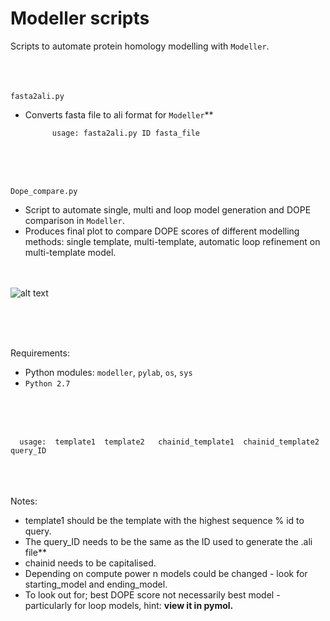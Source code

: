 # Modeller scripts

Scripts to automate protein homology modelling with `Modeller`.             
<br /> <br /> <br /> 



`fasta2ali.py`

- Converts fasta file to ali format for `Modeller`**

            usage: fasta2ali.py ID fasta_file
                     
            
            
            
<br /> <br /> <br /> 

`Dope_compare.py` 

- Script to automate single, multi and loop model generation and DOPE comparison in `Modeller`.
- Produces final plot to compare DOPE scores of different modelling methods: single template, multi-template, automatic loop refinement on multi-template model.
<br /> <br /> <br /> 



![alt text](https://github.com/camilla-eldridge/Modeller-scripts/blob/master/DOPE_compare/dope_example.png)

<br /> <br /> <br /> 

Requirements:
- Python modules: `modeller`, `pylab`, `os`, `sys` 
- `Python 2.7`

<br /> <br /> <br /> 



      usage:  template1  template2   chainid_template1  chainid_template2  query_ID

<br /> <br /> <br /> 
Notes:
- template1 should be the template with the highest sequence % id to query.
- The query_ID needs to be the same as the ID used to generate the .ali file**
- chainid needs to be capitalised. 
- Depending on compute power n models could be changed - look for starting_model and ending_model. 
- To look out for; best DOPE score not necessarily best model - particularly for loop models, hint: **view it in pymol.**
